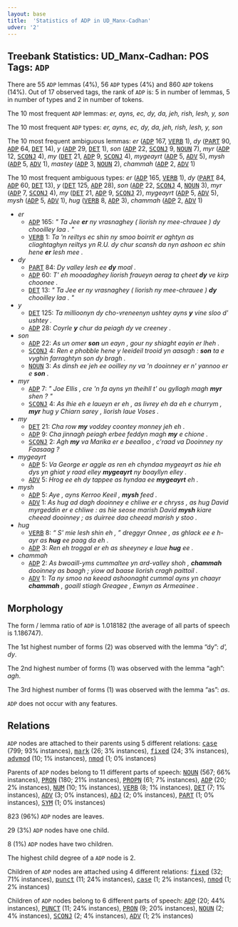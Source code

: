 ```yaml
---
layout: base
title:  'Statistics of ADP in UD_Manx-Cadhan'
udver: '2'
---
```


## Treebank Statistics: UD_Manx-Cadhan: POS Tags: `ADP`

There are 55 `ADP` lemmas (4%), 56 `ADP` types (4%) and 860 `ADP` tokens (14%).
Out of 17 observed tags, the rank of `ADP` is: 5 in number of lemmas, 5 in number of types and 2 in number of tokens.

The 10 most frequent `ADP` lemmas: <em>er, ayns, ec, dy, da, jeh, rish, lesh, y, son</em>

The 10 most frequent `ADP` types:  <em>er, ayns, ec, dy, da, jeh, rish, lesh, y, son</em>

The 10 most frequent ambiguous lemmas: <em>er</em> (<tt><a href="gv_cadhan-pos-ADP.html">ADP</a></tt> 167, <tt><a href="gv_cadhan-pos-VERB.html">VERB</a></tt> 1), <em>dy</em> (<tt><a href="gv_cadhan-pos-PART.html">PART</a></tt> 90, <tt><a href="gv_cadhan-pos-ADP.html">ADP</a></tt> 64, <tt><a href="gv_cadhan-pos-DET.html">DET</a></tt> 14), <em>y</em> (<tt><a href="gv_cadhan-pos-ADP.html">ADP</a></tt> 29, <tt><a href="gv_cadhan-pos-DET.html">DET</a></tt> 1), <em>son</em> (<tt><a href="gv_cadhan-pos-ADP.html">ADP</a></tt> 22, <tt><a href="gv_cadhan-pos-SCONJ.html">SCONJ</a></tt> 9, <tt><a href="gv_cadhan-pos-NOUN.html">NOUN</a></tt> 7), <em>myr</em> (<tt><a href="gv_cadhan-pos-ADP.html">ADP</a></tt> 12, <tt><a href="gv_cadhan-pos-SCONJ.html">SCONJ</a></tt> 4), <em>my</em> (<tt><a href="gv_cadhan-pos-DET.html">DET</a></tt> 21, <tt><a href="gv_cadhan-pos-ADP.html">ADP</a></tt> 9, <tt><a href="gv_cadhan-pos-SCONJ.html">SCONJ</a></tt> 4), <em>mygeayrt</em> (<tt><a href="gv_cadhan-pos-ADP.html">ADP</a></tt> 5, <tt><a href="gv_cadhan-pos-ADV.html">ADV</a></tt> 5), <em>mysh</em> (<tt><a href="gv_cadhan-pos-ADP.html">ADP</a></tt> 5, <tt><a href="gv_cadhan-pos-ADV.html">ADV</a></tt> 1), <em>mastey</em> (<tt><a href="gv_cadhan-pos-ADP.html">ADP</a></tt> 3, <tt><a href="gv_cadhan-pos-NOUN.html">NOUN</a></tt> 2), <em>chammah</em> (<tt><a href="gv_cadhan-pos-ADP.html">ADP</a></tt> 2, <tt><a href="gv_cadhan-pos-ADV.html">ADV</a></tt> 1)

The 10 most frequent ambiguous types:  <em>er</em> (<tt><a href="gv_cadhan-pos-ADP.html">ADP</a></tt> 165, <tt><a href="gv_cadhan-pos-VERB.html">VERB</a></tt> 1), <em>dy</em> (<tt><a href="gv_cadhan-pos-PART.html">PART</a></tt> 84, <tt><a href="gv_cadhan-pos-ADP.html">ADP</a></tt> 60, <tt><a href="gv_cadhan-pos-DET.html">DET</a></tt> 13), <em>y</em> (<tt><a href="gv_cadhan-pos-DET.html">DET</a></tt> 125, <tt><a href="gv_cadhan-pos-ADP.html">ADP</a></tt> 28), <em>son</em> (<tt><a href="gv_cadhan-pos-ADP.html">ADP</a></tt> 22, <tt><a href="gv_cadhan-pos-SCONJ.html">SCONJ</a></tt> 4, <tt><a href="gv_cadhan-pos-NOUN.html">NOUN</a></tt> 3), <em>myr</em> (<tt><a href="gv_cadhan-pos-ADP.html">ADP</a></tt> 7, <tt><a href="gv_cadhan-pos-SCONJ.html">SCONJ</a></tt> 4), <em>my</em> (<tt><a href="gv_cadhan-pos-DET.html">DET</a></tt> 21, <tt><a href="gv_cadhan-pos-ADP.html">ADP</a></tt> 9, <tt><a href="gv_cadhan-pos-SCONJ.html">SCONJ</a></tt> 2), <em>mygeayrt</em> (<tt><a href="gv_cadhan-pos-ADP.html">ADP</a></tt> 5, <tt><a href="gv_cadhan-pos-ADV.html">ADV</a></tt> 5), <em>mysh</em> (<tt><a href="gv_cadhan-pos-ADP.html">ADP</a></tt> 5, <tt><a href="gv_cadhan-pos-ADV.html">ADV</a></tt> 1), <em>hug</em> (<tt><a href="gv_cadhan-pos-VERB.html">VERB</a></tt> 8, <tt><a href="gv_cadhan-pos-ADP.html">ADP</a></tt> 3), <em>chammah</em> (<tt><a href="gv_cadhan-pos-ADP.html">ADP</a></tt> 2, <tt><a href="gv_cadhan-pos-ADV.html">ADV</a></tt> 1)


* <em>er</em>
  * <tt><a href="gv_cadhan-pos-ADP.html">ADP</a></tt> 165: <em>" Ta Jee <b>er</b> ny vrasnaghey ( liorish ny mee-chrauee ) dy chooilley laa . "</em>
  * <tt><a href="gv_cadhan-pos-VERB.html">VERB</a></tt> 1: <em>Ta 'n reiltys ec shin ny smoo boirrit er aghtyn as cliaghtaghyn reiltys yn R.U. dy chur scansh da nyn ashoon ec shin hene <b>er</b> lesh mee .</em>
* <em>dy</em>
  * <tt><a href="gv_cadhan-pos-PART.html">PART</a></tt> 84: <em>Dy valley lesh ee <b>dy</b> moal .</em>
  * <tt><a href="gv_cadhan-pos-ADP.html">ADP</a></tt> 60: <em>T' eh mooadaghey liorish fraueyn aerag ta çheet <b>dy</b> ve kirp choonee .</em>
  * <tt><a href="gv_cadhan-pos-DET.html">DET</a></tt> 13: <em>" Ta Jee er ny vrasnaghey ( liorish ny mee-chrauee ) <b>dy</b> chooilley laa . "</em>
* <em>y</em>
  * <tt><a href="gv_cadhan-pos-DET.html">DET</a></tt> 125: <em>Ta millioonyn dy cho-vreneenyn ushtey ayns <b>y</b> vine sloo d' ushtey .</em>
  * <tt><a href="gv_cadhan-pos-ADP.html">ADP</a></tt> 28: <em>Coyrle <b>y</b> chur da peiagh dy ve creeney .</em>
* <em>son</em>
  * <tt><a href="gv_cadhan-pos-ADP.html">ADP</a></tt> 22: <em>As un omer <b>son</b> un eayn , gour ny shiaght eayin er lheh .</em>
  * <tt><a href="gv_cadhan-pos-SCONJ.html">SCONJ</a></tt> 4: <em>Ren e phobble hene y leeideil trooid yn aasagh : <b>son</b> ta e vyghin farraghtyn son dy bragh .</em>
  * <tt><a href="gv_cadhan-pos-NOUN.html">NOUN</a></tt> 3: <em>As dinsh ee jeh ee ooilley ny va 'n dooinney er n' yannoo er e <b>son</b> .</em>
* <em>myr</em>
  * <tt><a href="gv_cadhan-pos-ADP.html">ADP</a></tt> 7: <em>" Joe Ellis , cre 'n fa ayns yn theihll t' ou gyllagh magh <b>myr</b> shen ? "</em>
  * <tt><a href="gv_cadhan-pos-SCONJ.html">SCONJ</a></tt> 4: <em>As lhie eh e laueyn er eh , as livrey eh da eh e churrym , <b>myr</b> hug y Chiarn sarey , liorish laue Voses .</em>
* <em>my</em>
  * <tt><a href="gv_cadhan-pos-DET.html">DET</a></tt> 21: <em>Cha row <b>my</b> voddey coontey monney jeh eh .</em>
  * <tt><a href="gv_cadhan-pos-ADP.html">ADP</a></tt> 9: <em>Cha jinnagh peiagh erbee feddyn magh <b>my</b> e chione .</em>
  * <tt><a href="gv_cadhan-pos-SCONJ.html">SCONJ</a></tt> 2: <em>Agh <b>my</b> va Marika er e beealloo , c'raad va Dooinney ny Faasaag ?</em>
* <em>mygeayrt</em>
  * <tt><a href="gv_cadhan-pos-ADP.html">ADP</a></tt> 5: <em>Va George er aggle as ren eh chyndaa mygeayrt as hie eh dys yn ghiat y raad elley <b>mygeayrt</b> ny boayllyn elley .</em>
  * <tt><a href="gv_cadhan-pos-ADV.html">ADV</a></tt> 5: <em>Hrog ee eh dy tappee as hyndaa ee <b>mygeayrt</b> eh .</em>
* <em>mysh</em>
  * <tt><a href="gv_cadhan-pos-ADP.html">ADP</a></tt> 5: <em>Aye , ayns Kerroo Keeil , <b>mysh</b> feed .</em>
  * <tt><a href="gv_cadhan-pos-ADV.html">ADV</a></tt> 1: <em>As hug ad dagh dooinney e chliwe er e chryss , as hug David myrgeddin er e chliwe : as hie seose marish David <b>mysh</b> kiare cheead dooinney ; as duirree daa cheead marish y stoo .</em>
* <em>hug</em>
  * <tt><a href="gv_cadhan-pos-VERB.html">VERB</a></tt> 8: <em>“ S' mie lesh shin eh , ” dreggyr Onnee , as ghlack ee e h-ayr as <b>hug</b> ee paag da eh .</em>
  * <tt><a href="gv_cadhan-pos-ADP.html">ADP</a></tt> 3: <em>Ren eh troggal er eh as sheeyney e laue <b>hug</b> ee .</em>
* <em>chammah</em>
  * <tt><a href="gv_cadhan-pos-ADP.html">ADP</a></tt> 2: <em>As bwoaill-yms cummaltee yn ard-valley shoh , <b>chammah</b> dooinney as baagh ; yiow ad baase liorish cragh paittoil .</em>
  * <tt><a href="gv_cadhan-pos-ADV.html">ADV</a></tt> 1: <em>Ta ny smoo na keead ashoonaght cummal ayns yn chaayr <b>chammah</b> , goaill stiagh Greagee , Ewnyn as Armeainee .</em>

## Morphology

The form / lemma ratio of `ADP` is 1.018182 (the average of all parts of speech is 1.186747).

The 1st highest number of forms (2) was observed with the lemma “dy”: <em>d', dy</em>.

The 2nd highest number of forms (1) was observed with the lemma “agh”: <em>agh</em>.

The 3rd highest number of forms (1) was observed with the lemma “as”: <em>as</em>.

`ADP` does not occur with any features.


## Relations

`ADP` nodes are attached to their parents using 5 different relations: <tt><a href="gv_cadhan-dep-case.html">case</a></tt> (799; 93% instances), <tt><a href="gv_cadhan-dep-mark.html">mark</a></tt> (26; 3% instances), <tt><a href="gv_cadhan-dep-fixed.html">fixed</a></tt> (24; 3% instances), <tt><a href="gv_cadhan-dep-advmod.html">advmod</a></tt> (10; 1% instances), <tt><a href="gv_cadhan-dep-nmod.html">nmod</a></tt> (1; 0% instances)

Parents of `ADP` nodes belong to 11 different parts of speech: <tt><a href="gv_cadhan-pos-NOUN.html">NOUN</a></tt> (567; 66% instances), <tt><a href="gv_cadhan-pos-PRON.html">PRON</a></tt> (180; 21% instances), <tt><a href="gv_cadhan-pos-PROPN.html">PROPN</a></tt> (61; 7% instances), <tt><a href="gv_cadhan-pos-ADP.html">ADP</a></tt> (20; 2% instances), <tt><a href="gv_cadhan-pos-NUM.html">NUM</a></tt> (10; 1% instances), <tt><a href="gv_cadhan-pos-VERB.html">VERB</a></tt> (8; 1% instances), <tt><a href="gv_cadhan-pos-DET.html">DET</a></tt> (7; 1% instances), <tt><a href="gv_cadhan-pos-ADV.html">ADV</a></tt> (3; 0% instances), <tt><a href="gv_cadhan-pos-ADJ.html">ADJ</a></tt> (2; 0% instances), <tt><a href="gv_cadhan-pos-PART.html">PART</a></tt> (1; 0% instances), <tt><a href="gv_cadhan-pos-SYM.html">SYM</a></tt> (1; 0% instances)

823 (96%) `ADP` nodes are leaves.

29 (3%) `ADP` nodes have one child.

8 (1%) `ADP` nodes have two children.

The highest child degree of a `ADP` node is 2.

Children of `ADP` nodes are attached using 4 different relations: <tt><a href="gv_cadhan-dep-fixed.html">fixed</a></tt> (32; 71% instances), <tt><a href="gv_cadhan-dep-punct.html">punct</a></tt> (11; 24% instances), <tt><a href="gv_cadhan-dep-case.html">case</a></tt> (1; 2% instances), <tt><a href="gv_cadhan-dep-nmod.html">nmod</a></tt> (1; 2% instances)

Children of `ADP` nodes belong to 6 different parts of speech: <tt><a href="gv_cadhan-pos-ADP.html">ADP</a></tt> (20; 44% instances), <tt><a href="gv_cadhan-pos-PUNCT.html">PUNCT</a></tt> (11; 24% instances), <tt><a href="gv_cadhan-pos-PRON.html">PRON</a></tt> (9; 20% instances), <tt><a href="gv_cadhan-pos-NOUN.html">NOUN</a></tt> (2; 4% instances), <tt><a href="gv_cadhan-pos-SCONJ.html">SCONJ</a></tt> (2; 4% instances), <tt><a href="gv_cadhan-pos-ADV.html">ADV</a></tt> (1; 2% instances)

